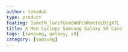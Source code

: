 ```yaml
---
author: tokodab
type: product
featimg: 1vmcFM_lorzfGxmoWHFLWKmnIoLDigXTL
title: X Men Cyclops Samsung Galaxy S9 Case
tags: [samsung, galaxy, s9]
category: [samsung]
---
```

